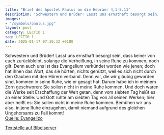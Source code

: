 ```yaml
---
title: "Brief des Apostel Paulus an die Hebräer 4,1-5.11"
description: "Schwestern und Brüder! Lasst uns ernsthaft besorgt sein, dass keiner von euch zurückbleibt, solange die Verheißung, in seine Ruhe zu kommen, noch gilt. Denn auch uns ist das Evangelium verkündet worden wie jenen; doch hat ihnen das Wort, das sie hörten, nichts genützt, weil es si...."
images:
- "/symbols/paulus.jpg"
layout: post
category: LECTIO 1
tag: LECTIO 1
date: 2025-01-17 07:30:32 +0100
---
```

Schwestern und Brüder! Lasst uns ernsthaft besorgt sein, dass keiner von euch zurückbleibt, solange die Verheißung, in seine Ruhe zu kommen, noch gilt.
Denn auch uns ist das Evangelium verkündet worden wie jenen; doch hat ihnen das Wort, das sie hörten, nichts genützt, weil es sich nicht durch den Glauben mit den Hörern verband.<!--more-->
Denn wir, die wir gläubig geworden sind, kommen in seine Ruhe, wie er gesagt hat: Darum habe ich in meinem Zorn geschworen: Sie sollen nicht in meine Ruhe kommen. Und doch waren die Werke seit Erschaffung der Welt getan,
denn vom siebten Tag heißt es an einer Stelle: Und Gott ruhte am siebten Tag von all seinen Werken;
hier aber heißt es: Sie sollen nicht in meine Ruhe kommen.
Bemühen wir uns also, in jene Ruhe einzugehen, damit niemand aufgrund des gleichen Ungehorsams zu Fall kommt!<br>
[Quelle: Evangelizo](https://evangeliumtagfuertag.org/DE/gospel)

[Textstelle auf Bibelserver](https://www.bibleserver.com/EU/Hebräer4,1-5.11)
